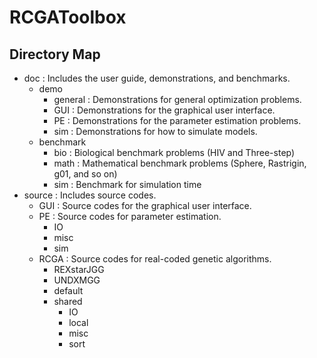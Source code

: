# RCGAToolbox


## Directory Map

- doc : Includes the user guide, demonstrations, and benchmarks.
  - demo
    - general : Demonstrations for general optimization problems.
    - GUI     : Demonstrations for the graphical user interface.
    - PE      : Demonstrations for the parameter estimation problems.
    - sim     : Demonstrations for how to simulate models.
  - benchmark
    - bio  : Biological benchmark problems (HIV and Three-step)
    - math : Mathematical benchmark problems (Sphere, Rastrigin, g01, and so on)
    - sim  : Benchmark for simulation time
- source : Includes source codes.
  - GUI  : Source codes for the graphical user interface.
  - PE   : Source codes for parameter estimation.
    - IO
    - misc
    - sim
  - RCGA : Source codes for real-coded genetic algorithms.
    - REXstarJGG
    - UNDXMGG
    - default
    - shared
      - IO
      - local
      - misc
      - sort
